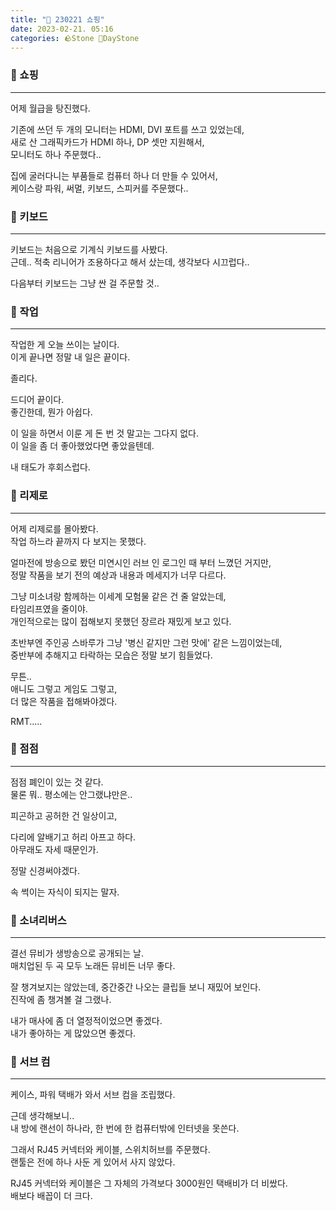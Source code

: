 ```yaml
---
title: "🌱 230221 쇼핑"
date: 2023-02-21. 05:16
categories: 🪨Stone 🌱DayStone
---
```


### 🗿 쇼핑

---

어제 월급을 탕진했다.  

기존에 쓰던 두 개의 모니터는 HDMI, DVI 포트를 쓰고 있었는데,  
새로 산 그래픽카드가 HDMI 하나, DP 셋만 지원해서,  
모니터도 하나 주문했다..  

집에 굴러다니는 부품들로 컴퓨터 하나 더 만들 수 있어서,  
케이스랑 파워, 써멀, 키보드, 스피커를 주문했다..  

### 🗿 키보드

---

키보드는 처음으로 기계식 키보드를 사봤다.  
근데.. 적축 리니어가 조용하다고 해서 샀는데, 생각보다 시끄럽다..  

다음부터 키보드는 그냥 싼 걸 주문할 것..  

### 🗿 작업

---

작업한 게 오늘 쓰이는 날이다.  
이게 끝나면 정말 내 일은 끝이다.  

졸리다.  

드디어 끝이다.  
좋긴한데, 뭔가 아쉽다.  

이 일을 하면서 이룬 게 돈 번 것 말고는 그다지 없다.  
이 일을 좀 더 좋아했었다면 좋았을텐데.  

내 태도가 후회스럽다.  

### 🗿 리제로

---

어제 리제로를 몰아봤다.  
작업 하느라 끝까지 다 보지는 못했다.  

얼마전에 방송으로 봤던 미연시인 러브 인 로그인 때 부터 느꼈던 거지만,  
정말 작품을 보기 전의 예상과 내용과 메세지가 너무 다르다.  

그냥 미소녀랑 함께하는 이세계 모험물 같은 건 줄 알았는데,  
타임리프였을 줄이야.  
개인적으로는 많이 접해보지 못했던 장르라 재밌게 보고 있다.  

초반부엔 주인공 스바루가 그냥 '병신 같지만 그런 맛에' 같은 느낌이었는데,  
중반부에 추해지고 타락하는 모습은 정말 보기 힘들었다.  

무튼..  
애니도 그렇고 게임도 그렇고,  
더 많은 작품을 접해봐야겠다.  

RMT.....  

### 🗿 점점

---

점점 폐인이 있는 것 같다.  
물론 뭐.. 평소에는 안그랬냐만은..  

피곤하고 공허한 건 일상이고,  

다리에 알배기고 허리 아프고 하다.  
아무래도 자세 때문인가.  

정말 신경써야겠다.  

속 썩이는 자식이 되지는 말자.  

### 🗿 소녀리버스

---

결선 뮤비가 생방송으로 공개되는 날.  
매치업된 두 곡 모두 노래든 뮤비든 너무 좋다.  

잘 챙겨보지는 않았는데, 중간중간 나오는 클립들 보니 재밌어 보인다.  
진작에 좀 챙겨볼 걸 그랬나.  

내가 매사에 좀 더 열정적이었으면 좋겠다.  
내가 좋아하는 게 많았으면 좋겠다.  

### 🗿 서브 컴

---

케이스, 파워 택배가 와서 서브 컴을 조립했다.  

근데 생각해보니..  
내 방에 랜선이 하나라, 한 번에 한 컴퓨터밖에 인터넷을 못쓴다.  

그래서 RJ45 커넥터와 케이블, 스위치허브를 주문했다.  
랜툴은 전에 하나 사둔 게 있어서 사지 않았다.  

RJ45 커넥터와 케이블은 그 자체의 가격보다 3000원인 택배비가 더 비쌌다.  
배보다 배꼽이 더 크다.  
